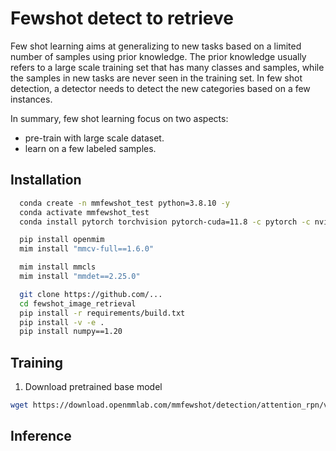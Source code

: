 
# Fewshot detect to retrieve

Few shot learning aims at generalizing to new tasks based on a limited number of samples using prior knowledge. The prior knowledge usually refers to a large scale training set that has many classes and samples, while the samples in new tasks are never seen in the training set. In few shot detection, a detector needs to detect the new categories based on a few instances.

In summary, few shot learning focus on two aspects:
* pre-train with large scale dataset.
* learn on a few labeled samples.




## Installation

```bash
  conda create -n mmfewshot_test python=3.8.10 -y
  conda activate mmfewshot_test
  conda install pytorch torchvision pytorch-cuda=11.8 -c pytorch -c nvidia

  pip install openmim
  mim install "mmcv-full==1.6.0"

  mim install mmcls
  mim install "mmdet==2.25.0"

  git clone https://github.com/...
  cd fewshot_image_retrieval
  pip install -r requirements/build.txt
  pip install -v -e .
  pip install numpy==1.20
```
    
## Training
1. Download pretrained base model
```bash
wget https://download.openmmlab.com/mmfewshot/detection/attention_rpn/voc/split1/attention-rpn_r50_c4_voc-split1_base-training_20211101_003606-58a8f413.pth
```

## Inference